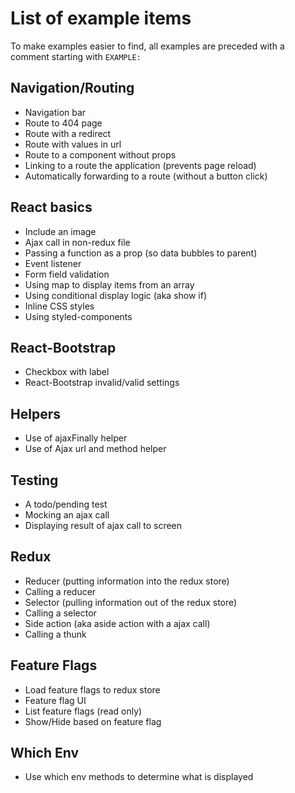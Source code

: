 # List of example items

To make examples easier to find, all examples are preceded with a comment starting with `EXAMPLE: `

## Navigation/Routing

- Navigation bar
- Route to 404 page
- Route with a redirect
- Route with values in url
- Route to a component without props
- Linking to a route the application (prevents page reload)
- Automatically forwarding to a route (without a button click)

 ## React basics

- Include an image
- Ajax call in non-redux file
- Passing a function as a prop (so data bubbles to parent)
- Event listener
- Form field validation
- Using map to display items from an array
- Using conditional display logic (aka show if)
- Inline CSS styles
- Using styled-components

## React-Bootstrap

- Checkbox with label
- React-Bootstrap invalid/valid settings

## Helpers

- Use of ajaxFinally helper
- Use of Ajax url and method helper

## Testing

- A todo/pending test
- Mocking an ajax call
- Displaying result of ajax call to screen

## Redux

- Reducer (putting information into the redux store)
- Calling a reducer
- Selector (pulling information out of the redux store)
- Calling a selector
- Side action (aka aside action with a ajax call)
- Calling a thunk

## Feature Flags

- Load feature flags to redux store
- Feature flag UI
- List feature flags (read only)
- Show/Hide based on feature flag

## Which Env
 - Use which env methods to determine what is displayed